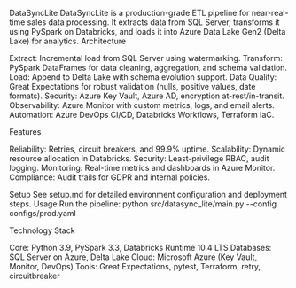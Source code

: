 DataSyncLite
DataSyncLite is a production-grade ETL pipeline for near-real-time sales data processing. It extracts data from SQL Server, transforms it using PySpark on Databricks, and loads it into Azure Data Lake Gen2 (Delta Lake) for analytics.
Architecture

Extract: Incremental load from SQL Server using watermarking.
Transform: PySpark DataFrames for data cleaning, aggregation, and schema validation.
Load: Append to Delta Lake with schema evolution support.
Data Quality: Great Expectations for robust validation (nulls, positive values, date formats).
Security: Azure Key Vault, Azure AD, encryption at-rest/in-transit.
Observability: Azure Monitor with custom metrics, logs, and email alerts.
Automation: Azure DevOps CI/CD, Databricks Workflows, Terraform IaC.

Features

Reliability: Retries, circuit breakers, and 99.9% uptime.
Scalability: Dynamic resource allocation in Databricks.
Security: Least-privilege RBAC, audit logging.
Monitoring: Real-time metrics and dashboards in Azure Monitor.
Compliance: Audit trails for GDPR and internal policies.

Setup
See setup.md for detailed environment configuration and deployment steps.
Usage
Run the pipeline:
python src/datasync_lite/main.py --config configs/prod.yaml

Technology Stack

Core: Python 3.9, PySpark 3.3, Databricks Runtime 10.4 LTS
Databases: SQL Server on Azure, Delta Lake
Cloud: Microsoft Azure (Key Vault, Monitor, DevOps)
Tools: Great Expectations, pytest, Terraform, retry, circuitbreaker


